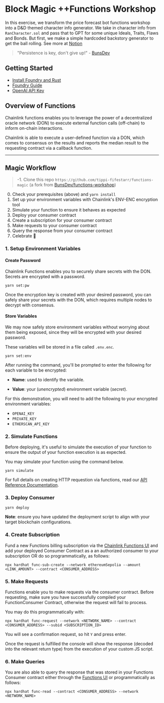 # Block Magic ++Functions Workshop
In this exercise, we transform the price forecast bot functions workshop into a D&D themed character info generator.  We take in character info from ```RanCharacter.sol``` and pass that to GPT for some unique Ideals, Traits, Flaws and Bonds. But first, we make a simple hardcoded backstory generator to get the ball rolling. See more at [Notion](https://www.notion.so/048-Hooty-Tuesday-0f37bb966a854dfe97fa030f38c05ae1?pvs=4#138f0167fbc840e0abf0c7d5c20f30b8)

> "Persistence is key, don't give up!" - [BunsDev](https://github.com/BunsDev/)

## Getting Started
- [Install Foundry and Rust](/docs/INSTALL.md)
- [Foundry Guide](/docs/FOUNDRY.md)
- [OpenAI API Key](https://platform.openai.com/api-keys)

## Overview of Functions
Chainlink functions enables you to leverage the power of a decentralized oracle network (DON) to execute external function calls (off-chain) to inform on-chain interactions.

Chainlink is able to execute a user-defined function via a DON, which comes to consensus on the results and reports the median result to the requesting contract via a callback function.

---

## Magic Workflow

> -1. Clone this repo `https://github.com/tippi-fifestarr/functions-magic` (a fork from [BunsDev/functions-workshop](https://github.com/BunsDev/functions-workshop))

0. Check your prerequisites (above) and `yarn install`
1. Set up your environment variables with Chainlink's ENV-ENC encryption tool
2. Simulate your function to ensure it behaves as expected
3. Deploy your consumer contract
4. Create a subscription for your consumer contract
5. Make requests to your consumer contract
6. Query the response from your consumer contract
7. Celebrate 🎉

### 1. Setup Environment Variables

#### Create Password
Chainlink Functions enables you to securely share secrets with the DON. Secrets are encrypted with a password.
```
yarn set:pw
```
Once the encryption key is created with your desired password, you can safely share your secrets with the DON, which requires multiple nodes to decrypt with consensus.

#### Store Variables

We may now safely store environment variables without worrying about them being exposed, since they will be encrypted with your desired password. 

These variables will be stored in a file called `.env.enc`.

```
yarn set:env
```
After running the command, you'll be prompted to enter the following for each variable to be encrypted:

- **Name**: used to identify the variable.

- **Value**: your (*unencrypted*) environment variable (*secret*).

For this demonstration, you will need to add the following to your encrypted environment variables:
- `OPENAI_KEY`
- `PRIVATE_KEY`
- `ETHERSCAN_API_KEY`

### 2. Simulate Functions
Before deploying, it's useful to simulate the execution of your function to ensure the output of your function execution is as expected.

You may simulate your function using the command below.

```
yarn simulate
```

For full details on creating HTTP requestion via functions, read our [API Reference Documentation](https://docs.chain.link/chainlink-functions/api-reference/javascript-source).

### 3. Deploy Consumer

```
yarn deploy
```

**Note**: ensure you have updated the deployment script to align with your target blockchain configurations.

### 4. Create Subscription
Fund a new Functions billing subscription via the [Chainlink Functions UI](https://functions.chain.link/) and add your deployed Consumer Contract as a an authorized consumer to your subscription OR do so programmatically, as follows: <br />
```
npx hardhat func-sub-create --network ethereumSepolia --amount <LINK_AMOUNT> --contract <CONSUMER_ADDRESS>
```

### 5. Make Requests
Functions enable you to make requests via the consumer contract. Before requesting, make sure you have successfully compiled your FunctionConsumer Contract, otherwise the request will fail to process.

You may do this programmatically with: <br/>
```
npx hardhat func-request --network <NETWORK_NAME> --contract <CONSUMER_ADDRESS> --subid <SUBSCRIPTION_ID>
``` 

You will see a confirmation request, so hit `Y` and press enter. 

Once the request is fulfilled the console will show the response (decoded into the relevant return type) from the execution of your custom JS script.

### 6. Make Queries
You are also able to query the response that was stored in your Functions Consumer contract either through the [Functions UI](https://functions.chain.link/) or programmatically as follows: <br/>
```
npx hardhat func-read --contract <CONSUMER_ADDRESS> --network <NETWORK_NAME>
```